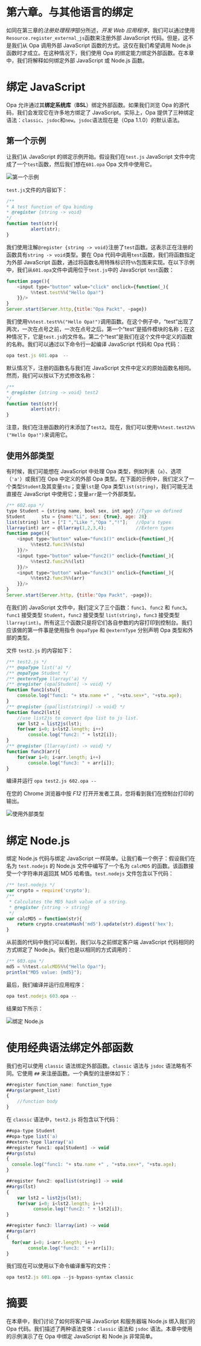 # 第六章。与其他语言的绑定

如同在第三章的*注册处理程序*部分所述，*开发 Web 应用程序*，我们可以通过使用`Resource.register_external_js`函数来注册外部 JavaScript 代码。但是，这不是我们从 Opa 调用外部 JavaScript 函数的方式。这仅在我们希望调用 Node.js 函数时才成立。在这种情况下，我们使用 Opa 的绑定能力绑定外部函数。在本章中，我们将解释如何绑定外部 JavaScript 或 Node.js 函数。

# 绑定 JavaScript

Opa 允许通过其**绑定系统库**（**BSL**）绑定外部函数。如果我们浏览 Opa 的源代码，我们会发现它在许多地方绑定了 JavaScript。实际上，Opa 提供了三种绑定语法：`classic`、`jsdoc`和`new`。`jsdoc`语法现在是（Opa 1.1.0）的默认语法。

## 第一个示例

让我们从 JavaScript 的绑定示例开始。假设我们在`test.js` JavaScript 文件中完成了一个`test`函数，然后我们想在`601.opa` Opa 文件中使用它。

![第一个示例](img/3749OS_06_01.png.jpg)

`test.js`文件的内容如下：

```js
/**
* A test function of Opa binding
* @register {string -> void}
*/
function test(str){
         alert(str);
}
```

我们使用注解`@register {string -> void}`注册了`test`函数。这表示正在注册的函数具有`string -> void`类型。要在 Opa 代码中调用`test`函数，我们将函数指定为外部 JavaScript 函数，通过将函数名用特殊标识符`%%`包围来实现。在以下示例中，我们从`601.opa`文件中调用位于`test.js`中的 JavaScript `test`函数：

```js
function page(){
    <input type="button" value="click" onclick={function(_){
         %%test.test%%("Hello Opa!")
    }}/>
}
Server.start(Server.http,{title:"Opa Packt", ~page})
```

我们使用`%%test.test%%("Hello Opa!")`调用函数。在这个例子中，“test”出现了两次，一次在点号之前，一次在点号之后。第一个“test”是插件模块的名称；在这种情况下，它是`test.js`的文件名。第二个“test”是我们在这个文件中定义的函数的名称。我们可以通过以下命令行一起编译 JavaScript 代码和 Opa 代码：

```js
opa test.js 601.opa  --

```

默认情况下，注册的函数名与我们在 JavaScript 文件中定义的原始函数名相同。然而，我们可以按以下方式修改名称：

```js
/** 
* @register {string -> void} test2
*/
function test(str){ 
         alert(str);
}
```

注意，我们在注册函数的行末添加了`test2`。现在，我们可以使用`%%test.test2%%("Hello Opa!")`来调用它。

## 使用外部类型

有时候，我们可能想在 JavaScript 中处理 Opa 类型，例如列表（`a`）、选项（`'a'`）或我们在 Opa 中定义的外部 Opa 类型。在下面的示例中，我们定义了一个类型`Student`及其变量`stu`；变量`lst`是 Opa 类型`list(string)`，我们可能无法直接在 JavaScript 中使用它；变量`arr`是一个外部类型。

```js
/** 602.opa */
type Student = {string name, bool sex, int age} //Type we defined
Student      stu = {name:"Li", sex: {true}, age: 28}
list(string) lst = ["I ","Like ","Opa ","!"];   //Opa's types
llarray(int) arr = @llarray(1,2,3,4);           //Extern types
function page(){
    <input type="button" value="func1()" onclick={function(_){
         %%test2.func1%%(stu)
    }}/>
    <input type="button" value="func2()" onclick={function(_){
         %%test2.func2%%(lst)
    }}/>
    <input type="button" value="func3()" onclick={function(_){
         %%test2.func3%%(arr)
    }}/>
}
Server.start(Server.http, {title:"Opa Packt", ~page});
```

在我们的 JavaScript 文件中，我们定义了三个函数：`func1`、`func2` 和 `func3`。`func1` 接受类型 `Student`，`func2` 接受类型 `list(string)`，`func3` 接受类型 `llarray(int)`。所有这三个函数只是将它们各自参数的内容打印到控制台。我们应该做的第一件事是使用指令 `@opaType` 和 `@externType` 分别声明 Opa 类型和外部的类型。

文件 `test2.js` 的内容如下：

```js
/** test2.js */
/** @opaType list('a) */
/** @opaType Student */
/** @externType llarray('a) */
/** @register {opa[Student] -> void} */
function func1(stu){ 
    console.log("func1: "+ stu.name +" , "+stu.sex+", "+stu.age);
}
/** @register {opa[list(string)] -> void} */
function func2(lst){
    //use list2js to convert Opa list to js list.
    var lst2 = list2js(lst); 
    for(var i=0; i<lst2.length; i++) 
        console.log("func2: " + lst2[i]);
}
/** @register {llarray(int) -> void} */
function func3(arr){
    for(var i=0; i<arr.length; i++) 
        console.log("func3: " + arr[i]);
}
```

编译并运行 `opa test2.js 602.opa --`

在您的 Chrome 浏览器中按 *F12* 打开开发者工具，您将看到我们在控制台打印的输出。

![使用外部类型](img/3749OS_06_02.png.jpg)

# 绑定 Node.js

绑定 Node.js 代码与绑定 JavaScript 一样简单。让我们看一个例子：假设我们在名为 `test.nodejs` 的 Node.js 文件中编写了一个名为 `calcMD5` 的函数。该函数接受一个字符串并返回其 MD5 哈希值。`test.nodejs` 文件包含以下代码：

```js
/** test.nodejs */
var crypto = require('crypto');
/**
 * Calculates the MD5 hash value of a string.
 * @register {string -> string}
 */
var calcMD5 = function(str){
    return crypto.createHash('md5').update(str).digest('hex');
}
```

从前面的代码中我们可以看到，我们以与之前绑定客户端 JavaScript 代码相同的方式绑定了 Node.js。我们也是以相同的方式调用的：

```js
/** 603.opa */
md5 = %%test.calcMD5%%("Hello Opa!");
println("MD5 value: {md5}");
```

最后，我们编译并运行应用程序：

```js
opa test.nodejs 603.opa --
```

结果如下所示：

![绑定 Node.js](img/3749OS_06_03.png.jpg)

# 使用经典语法绑定外部函数

我们也可以使用 `classic` 语法绑定外部函数。`classic` 语法与 `jsdoc` 语法略有不同。它使用 `##` 来注册函数。一个典型的注册体如下：

```js
##register function_name: function_type
##args(argment_list)
{
    //function body
}
```

在 `classic` 语法中，`test2.js` 将包含以下代码：

```js
##opa-type Student
##opa-type list('a)
##extern-type llarray('a)
##register func1: opa[Student] -> void
##args(stu)
{ 
  console.log("func1: "+ stu.name +" , "+stu.sex+", "+stu.age);
}

##register func2: opa[list(string)] -> void
##args(lst)
{ 
    var lst2 = list2js(lst); 
    for(var i=0; i<lst2.length; i++) 
          console.log("func2: " + lst2[i]);
}

##register func3: llarray(int) -> void
##args(arr)
{ 
  for(var i=0; i<arr.length; i++) 
        console.log("func3: " + arr[i]);
}
```

我们现在可以使用以下命令编译重写的文件：

```js
opa test2.js 601.opa --js-bypass-syntax classic

```

# 摘要

在本章中，我们讨论了如何将客户端 JavaScript 和服务器端 Node.js 绑入我们的 Opa 代码。我们描述了两种语法变体：`classic` 语法和 `jsdoc` 语法。本章中使用的示例演示了在 Opa 中绑定 JavaScript 和 Node.js 非常简单。

